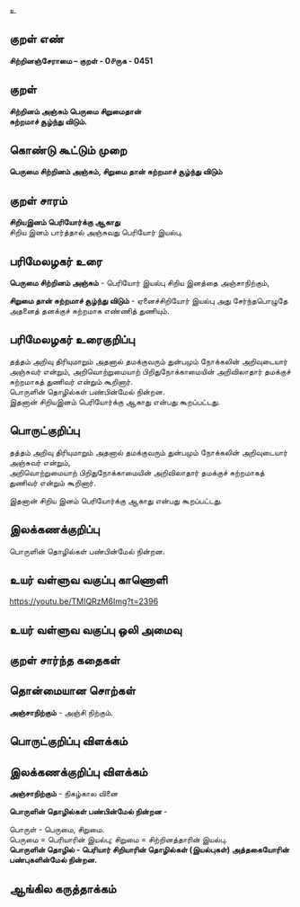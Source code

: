 உ

## குறள் எண் 

**சிற்றினஞ்சேராமை – குறள் - 0௪ருக - 0451**  

## குறள் 

**சிற்றினம் அஞ்சும் பெருமை சிறுமைதான்  
சுற்றமாச் சூழ்ந்து விடும்.**

## கொண்டு கூட்டும் முறை

**பெருமை சிற்றினம் அஞ்சும், சிறுமை தான் சுற்றமாச் சூழ்ந்து விடும்**

## குறள் சாரம் 

**சிறியஇனம் பெரியோர்க்கு ஆகாது**  
சிறிய இனம் பார்த்தால் அஞ்சுவது  பெரியோர் இயல்பு.  

## பரிமேலழகர் உரை

**பெருமை சிற்றினம் அஞ்சும்** - பெரியோர் இயல்பு சிறிய இனத்தை அஞ்சாநிற்கும்,  

**சிறுமை தான் சுற்றமாச் சூழ்ந்து விடும்** - ஏனைச்சிறியோர் இயல்பு அது சேர்ந்தபொழுதே அதனைத் தனக்குச் சுற்றமாக எண்ணித் துணியும்.

## பரிமேலழகர் உரைகுறிப்பு   

தத்தம் அறிவு திரியுமாறும் அதனால் தமக்குவரும் துன்பமும் நோக்கலின் அறிவுடையார் அஞ்சுவர் என்றும், அறிவொற்றுமையாற்  பிறிதுநோக்காமையின் அறிவிலாதார் தமக்குச் சுற்றமாகத் துணிவர் என்றும் கூறினார்.  
பொருளின் தொழில்கள் பண்பின்மேல் நின்றன.   
இதனான் சிறியஇனம் பெரியோர்க்கு ஆகாது என்பது கூறப்பட்டது.  

## பொருட்குறிப்பு 

தத்தம் அறிவு திரியுமாறும் அதனால் தமக்குவரும் துன்பமும் நோக்கலின் அறிவுடையார் அஞ்சுவர் என்றும்,  
அறிவொற்றுமையாற்  பிறிதுநோக்காமையின் அறிவிலாதார் தமக்குச் சுற்றமாகத் துணிவர் என்றும் கூறினார். 

இதனான் சிறிய இனம் பெரியோர்க்கு ஆகாது என்பது கூறப்பட்டது.    

## இலக்கணக்குறிப்பு  

பொருளின் தொழில்கள் பண்பின்மேல் நின்றன.   

## உயர் வள்ளுவ வகுப்பு காணொளி

https://youtu.be/TMIQRzM6Img?t=2396

## உயர் வள்ளுவ வகுப்பு ஒலி அமைவு 

 
## குறள் சார்ந்த கதைகள் 


## தொன்மையான சொற்கள்

**அஞ்சாநிற்கும்** - அஞ்சி நிற்கும்.    

## பொருட்குறிப்பு விளக்கம்

## இலக்கணக்குறிப்பு விளக்கம்

**அஞ்சாநிற்கும்** - நிகழ்கால வினை    

**பொருளின் தொழில்கள் பண்பின்மேல் நின்றன** - 

பொருள் - பெருமை, சிறுமை.   
பெருமை = பெரியாரின் இயல்பு; சிறுமை = சிற்றினத்தாரின் இயல்பு.    
**பொருளின் தொழில் - பெரியார் சிறியாரின் தொழில்கள் (இயல்புகள்) அத்தகையோரின் பண்புகளின்மேல் நின்றன.** 

## ஆங்கில கருத்தாக்கம் 


